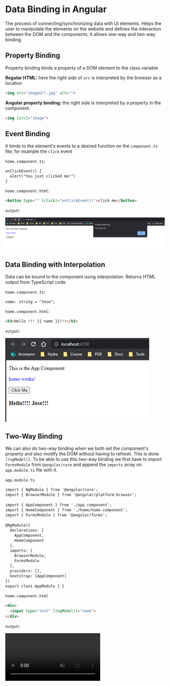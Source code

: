 # Data Binding in Angular

The process of connecting/synchronizing data with UI elements. Helps the user to manipulate the elements on the website and defines the interaction between the DOM and the components. It allows one-way and two-way binding.

## Property Binding

Property binding binds a property of a DOM element to the class variable

**Regular HTML:** here the right side of `src` is interpreted by the browser as a location

```HTML
<img src="imageUrl.jpg" alt="">
```

**Angular property binding:** the right side is interpreted by a property in the component.

```HTML
<img [src]="image">
```

## Event Binding

It binds to the element's events to a desired function on the `component.ts` file; for example the `click` event

`home.component.ts`:

```JS
onClickEvent() {
  alert("You just clicked me!")
}
```

`home.component.html`:

```HTML
<button type="" (click)="onClickEvent()">click me</button>
```

`output`:

![Event Binding](img/event-binding.png)

## Data Binding with Interpolation

Data can be bound to the component using interpolation. Returns HTML output from TypeScript code.

`home.component.ts`:

```JS
name: string = "Jose";
```

`home.component.html`:

```HTML
<h3>Hello !!! {{ name }}!!!</h3>
```

`output`:

![Interpolation](img/string-interpolation.png)

## Two-Way Binding

We can also do two-way binding when we both set the component's property and also modify the DOM without having to refresh. This is done `[(ngModel)]`. To be able to use this two-way binding we first have to import `FormsModule` from `@angular/core` and append the `imports` array on `app.module.ts` file with it.

`app.module.ts`

```JS
import { NgModule } from '@angular/core';
import { BrowserModule } from '@angular/platform-browser';

import { AppComponent } from './app.component';
import { HomeComponent } from './home/home.component';
import { FormsModule } from '@angular/forms';

@NgModule({
  declarations: [
    AppComponent,
    HomeComponent
  ],
  imports: [
    BrowserModule,
    FormsModule
  ],
  providers: [],
  bootstrap: [AppComponent]
})
export class AppModule { }

```

`home.component.html`

```HTML
<div>
  <input type="text" [(ngModel)]="name">
</div>
```

`output`:

<!-- markdownlint-disable MD033-->

![Two-Way Binding](https://user-images.githubusercontent.com/123595127/231265386-cf8718b5-fb1d-4d72-8f95-99570d563005.mp4)

